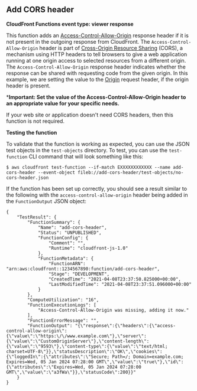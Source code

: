 ## Add CORS header

**CloudFront Functions event type: viewer response**

This function adds an [Access-Control-Allow-Origin](https://developer.mozilla.org/en-US/docs/Web/HTTP/Headers/Access-Control-Allow-Origin) response header if it is not present in the outgoing response from CloudFront. The `Access-Control-Allow-Origin` header is part of [Cross-Origin Resource Sharing](https://developer.mozilla.org/en-US/docs/Web/HTTP/CORS) (CORS), a mechanism using HTTP headers to tell browsers to give a web application running at one origin access to selected resources from a different origin. The `Access-Control-Allow-Origin` response header indicates whether the response can be shared with requesting code from the given origin. In this example, we are setting the value to the [Origin](https://developer.mozilla.org/en-US/docs/Web/HTTP/Headers/Origin) request header, if the origin header is present.

***Important: Set the value of the Access-Control-Allow-Origin header to an appropriate value for your specific needs.**

If your web site or application doesn't need CORS headers, then this function is not required.

**Testing the function**

To validate that the function is working as expected, you can use the JSON test objects in the `test-objects` directory. To test, you can use the `test-function` CLI command that will look something like this:

```
$ aws cloudfront test-function --if-match EXXXXXXXXXXXX --name add-cors-header --event-object fileb://add-cors-header/test-objects/no-cors-header.json
```

If the function has been set up correctly, you should see a result similar to the following with the `access-control-allow-origin` header being added in the `FunctionOutput` JSON object:
```
{
    "TestResult": {
        "FunctionSummary": {
            "Name": "add-cors-header",
            "Status": "UNPUBLISHED",
            "FunctionConfig": {
                "Comment": "",
                "Runtime": "cloudfront-js-1.0"
            },
            "FunctionMetadata": {
                "FunctionARN": "arn:aws:cloudfront::1234567890:function/add-cors-header",
                "Stage": "DEVELOPMENT",
                "CreatedTime": "2021-04-08T23:37:50.825000+00:00",
                "LastModifiedTime": "2021-04-08T23:37:51.096000+00:00"
            }
        },
        "ComputeUtilization": "16",
        "FunctionExecutionLogs": [
            "Access-Control-Allow-Origin was missing, adding it now."
        ],
        "FunctionErrorMessage": "",
        "FunctionOutput": "{\"response\":{\"headers\":{\"access-control-allow-origin\":{\"value\":\"https:\/\/www.example.com\"},\"server\":{\"value\":\"CustomOriginServer\"},\"content-length\":{\"value\":\"9593\"},\"content-type\":{\"value\":\"text/html; charset=UTF-8\"}},\"statusDescription\":\"OK\",\"cookies\":{\"loggedIn\":{\"attributes\":\"Secure; Path=/; Domain=example.com; Expires=Wed, 05 Jan 2024 07:28:00 GMT\",\"value\":\"true\"},\"id\":{\"attributes\":\"Expires=Wed, 05 Jan 2024 07:28:00 GMT\",\"value\":\"a3fWa\"}},\"statusCode\":200}}"
    }
}
```
